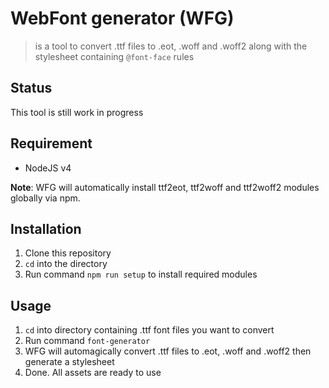# WebFont generator (WFG)

> is a tool to convert .ttf files to .eot, .woff and .woff2 along with the stylesheet containing `@font-face` rules

## Status

This tool is still work in progress

## Requirement

* NodeJS v4

**Note**: WFG will automatically install ttf2eot, ttf2woff and ttf2woff2 modules globally via npm.

## Installation

1. Clone this repository
2. `cd` into the directory
3. Run command `npm run setup` to install required modules


## Usage

1. `cd` into directory containing .ttf font files you want to convert
2. Run command `font-generator`
3. WFG will automagically convert .ttf files to .eot, .woff and .woff2 then generate a stylesheet
4. Done. All assets are ready to use
